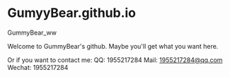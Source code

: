 # GumyyBear.github.io
GummyBear_ww

Welcome to GummyBear's github.
Maybe you'll get what you want here.

Or if you want to contact me:
QQ:      1955217284
Mail:    1955217284@qq.com
Wechat:  1955217284
